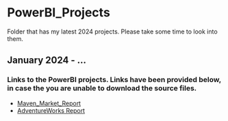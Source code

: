 # PowerBI_Projects
Folder that has my latest 2024 projects. Please take some time to look into them.

## January 2024 - ...
### Links to the PowerBI projects. Links have been provided below, in case the you are unable to download the source files.
- [Maven_Market_Report](https://app.powerbi.com/view?r=eyJrIjoiMzkzY2M0NzgtNjg2MS00NmVjLTkyZjYtZjQ3MjMwYmQyNjY2IiwidCI6ImVhMWE5MDliLTY2MDAtNGEyNS04MmE1LTBjNmVkN2QwNTEzYiIsImMiOjl9)
- [AdventureWorks Report](https://app.powerbi.com/view?r=eyJrIjoiNWNkZTI4NGItZmQ2YS00YjViLThiYWEtZjNiYWU0ODYxYThjIiwidCI6ImVhMWE5MDliLTY2MDAtNGEyNS04MmE1LTBjNmVkN2QwNTEzYiIsImMiOjl9)
